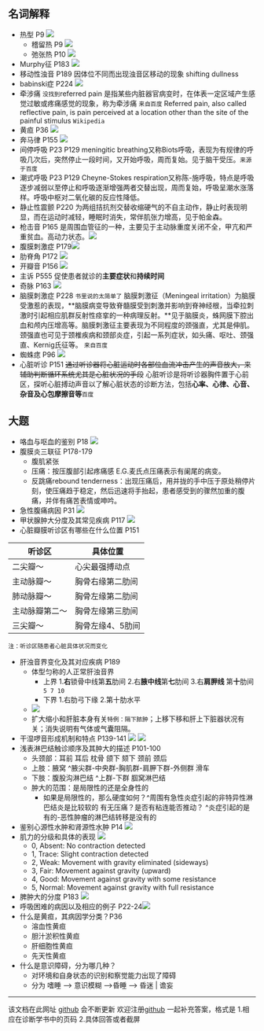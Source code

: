 ## 名词解释
- 热型 P9 ![](http://os9j59rou.bkt.clouddn.com/15287935488959.jpg)
  - 稽留热 P9 ![](http://os9j59rou.bkt.clouddn.com/15287935941091.jpg)
  - 弛张热 P10 ![](http://os9j59rou.bkt.clouddn.com/15287936192702.jpg)
- Murphy征 P183 ![](http://os9j59rou.bkt.clouddn.com/15287940383180.jpg)
- 移动性浊音 P189 因体位不同而出现浊音区移动的现象 shifting dullness
- babinski症 P224 ![](http://os9j59rou.bkt.clouddn.com/15287942552866.jpg)
- 牵涉痛 `没找到`referred pain 是指某些内脏器官病变时，在体表一定区域产生感觉过敏或疼痛感觉的现象，称为牵涉痛 `来自百度` Referred pain, also called reflective pain, is pain perceived at a location other than the site of the painful stimulus `Wikipedia `
- 黄疸 P36 ![](http://os9j59rou.bkt.clouddn.com/15287943859238.jpg)
- 奔马律 P155 ![](http://os9j59rou.bkt.clouddn.com/15287946381755.jpg)
- 间停呼吸 P23 P129 meningitic breathing又称Biots呼吸，表现为有规律的呼吸几次后，突然停止一段时间，又开始呼吸，周而复始。见于脑干受压。`来源于百度`
- 潮式呼吸 P23 P129 Cheyne-Stokes respiration又称陈-施呼吸，特点是呼吸逐步减弱以至停止和呼吸逐渐增强两者交替出现，周而复始，呼吸呈潮水涨落样。呼吸中枢对二氧化碳的反应性降低。
- 静止性震颤 P220 为两组拮抗剂交替收缩硬气的不自主动作，静止时表现明显，而在运动时减轻，睡眠时消失，常伴肌张力增高，见于帕金森。
- 枪击音 P165 是周围血管征的一种，主要见于主动脉重度关闭不全，甲亢和严重贫血。高动力状态。![](http://os9j59rou.bkt.clouddn.com/15288053429887.jpg)
- 腹膜刺激症 P179![](http://os9j59rou.bkt.clouddn.com/15288055855777.jpg)
- 肋脊角 P172  ![](http://os9j59rou.bkt.clouddn.com/15288054543863.jpg)
- 开瓣音 P156 ![](http://os9j59rou.bkt.clouddn.com/15287946532354.jpg)
- 主诉 P555 促使患者就诊的**主要症状**和**持续时间**
- 奇脉 P163 ![](http://os9j59rou.bkt.clouddn.com/15288051910826.jpg)
- 脑膜刺激症   P228 `书里说的太简单了` 脑膜刺激征（Meningeal irritation）为脑膜受激惹的表现，**脑膜病变导致脊髓膜受到刺激并影响到脊神经根，当牵拉刺激时引起相应肌群反射性痉挛的一种病理反射。**见于脑膜炎，蛛网膜下腔出血和颅内压增高等。脑膜刺激征主要表现为不同程度的颈强直，尤其是伸肌。颈强直也可见于颈椎疾病和颈部炎症，引起一系列症状，如头痛、呕吐、颈强直、Kernig氏征等。 `来自百度`
- 蜘蛛痣 P96 ![](http://os9j59rou.bkt.clouddn.com/15288059897580.jpg)
- 心脏听诊 P151 ~~通过听诊器将心脏运动时各部位血流冲击产生的声音放大，来辅助判断循环系统尤其是心脏状况的手段~~ 心脏听诊是将听诊器胸件置于心前区，探听心脏搏动声音以了解心脏状态的诊断方法，包括**心率、心律、心音、杂音及心包摩擦音等**`百度`

## 大题 ##

- 咯血与呕血的鉴别 P18 ![](http://os9j59rou.bkt.clouddn.com/15288065040904.jpg)
- 腹膜炎三联征 P178-179
  - 腹肌紧张
  - 压痛：按压腹部引起疼痛感 E.G.麦氏点压痛表示有阑尾的病变。
  - 反跳痛rebound tenderness：出现压痛后，用并拢的手中压于原处稍停片刻，使压痛趋于稳定，然后迅速将手抬起，患者感受到的骤然加重的腹痛，并伴有痛苦表情或呻吟。
- 急性腹痛病因 P31   ![](http://os9j59rou.bkt.clouddn.com/15288069613326.jpg)
- 甲状腺肿大分度及其常见疾病 P117 ![](http://os9j59rou.bkt.clouddn.com/15288071838231.jpg)
- 心脏瓣膜听诊区有哪些在什么位置 P151

|  听诊区  |  具体位置  |
| --- | --- |
|  二尖瓣～  |  心尖最强搏动点   |
|  主动脉瓣～  |  胸骨右缘第二肋间  |
|  肺动脉瓣～  |  胸骨左缘第二肋间  |
|  主动脉瓣第二～  |   胸骨左缘第三肋间 |
|  三尖瓣～ | 胸骨左缘4、5肋间 |
`注：听诊区随患者心脏具体状况而变化`

- 肝浊音界变化及其对应疾病 P189
    - 体型匀称的人正常肝浊音界
        - 上界 1.**右**锁骨中线第**五**肋间  2.右**腋中线**第**七**肋间 3.右**肩胛线** 第**十**肋间 `5 7 10`
        - 下界 1.右肋弓下缘 2.第十肋水平
    - ![](http://os9j59rou.bkt.clouddn.com/15288866832077.jpg)
    - 扩大缩小和肝脏本身有关`特例：隔下脓肿`；上移下移和肝上下脏器状况有关；消失说明有气体或气囊阻隔。
- 干湿啰音形成机制和特点 P139-141 ![](http://os9j59rou.bkt.clouddn.com/15288875903358.jpg) ![](http://os9j59rou.bkt.clouddn.com/15288876565322.jpg)
- 浅表淋巴结触诊顺序及其肿大的描述 P101-100
    - 头颈部：耳前 耳后 枕骨 颌下 颏下 颈前 颈后
    - 上肢：腋窝 ^腋尖群-中央群-胸肌群-肩胛下群-外侧群 滑车
    - 下肢：腹股沟淋巴结 ^上群-下群 腘窝淋巴结
    - 肿大的范围：是局限性的还是全身性的
        - 如果是局限性的，那么硬度如何？^周围有急性炎症引起的非特异性淋巴结炎是比较软的 有无压痛？是否有粘连能否推动？ ^炎症引起的是有的-恶性肿瘤的淋巴结转移是没有的
- 鉴别心源性水肿和肾源性水肿 P14 ![](http://os9j59rou.bkt.clouddn.com/15288891185544.jpg)
- 肌力的分级和具体的表现 ![](http://os9j59rou.bkt.clouddn.com/15288892785373.jpg)
    - 0, Absent: No contraction detected 
    - 1, Trace: Slight contraction detected 
    - 2, Weak: Movement with gravity eliminated (sideways) 
    - 3, Fair: Movement against gravity (upward) 
    - 4, Good: Movement against gravity with some resistance 
    - 5, Normal: Movement against gravity with full resistance 
- 脾肿大的分度 P183 ![](http://os9j59rou.bkt.clouddn.com/15287938556571.jpg)
- 呼吸困难的病因以及相应的例子 P22-24![](http://os9j59rou.bkt.clouddn.com/15288897810871.jpg)
- 什么是黄疸，其病因学分类？P36
    - 溶血性黄疸
    - 胆汁淤积性黄疸
    - 肝细胞性黄疸
    - 先天性黄疸
- 什么是意识障碍，分为哪几种？
    - 对环境和自身状态的识别和察觉能力出现了障碍
    - 分为 嗜睡 —> 意识模糊 —>昏睡 —> 昏迷 | 谵妄

---

该文档在此网址 [ github](https://github.com/wmu-secret-studing-group/markdown/blob/master/Physical%20diagnostics/%E8%AF%8A%E6%96%AD%E9%87%8D%E7%82%B9.md)  会不断更新
欢迎注册[github](https://github.com/) 一起补充答案，格式是 1.相应在诊断学书中的页码  2.具体回答或者截屏

